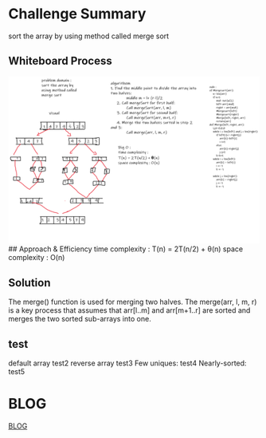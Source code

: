# Challenge Summary
<!-- Description of the challenge -->
sort the array by using method called merge sort
## Whiteboard Process
<!-- Embedded whiteboard image -->
<img src='merge_sort.png'/>
## Approach & Efficiency
<!-- What approach did you take? Why? What is the Big O space/time for this approach? -->
time complexity :
T(n) = 2T(n/2) + θ(n)
space complexity : O(n)

## Solution
<!-- Show how to run your code, and examples of it in action -->
The merge() function is used for merging two halves. The merge(arr, l, m, r) is a key process that assumes that arr[l..m] and arr[m+1..r] are sorted and merges the two sorted sub-arrays into one.

## test
default array test2
reverse array test3
Few uniques: test4
Nearly-sorted: test5

# BLOG
[BLOG](BLOG.md)

